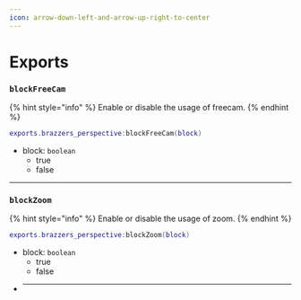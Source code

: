 ```yaml
---
icon: arrow-down-left-and-arrow-up-right-to-center
---
```


# Exports

### `blockFreeCam`

{% hint style="info" %}
Enable or disable the usage of freecam.
{% endhint %}

```lua
exports.brazzers_perspective:blockFreeCam(block)
```

* block: `boolean`
  * true
  * false

***

### `blockZoom`

{% hint style="info" %}
Enable or disable the usage of zoom.
{% endhint %}

```lua
exports.brazzers_perspective:blockZoom(block)
```

- block: `boolean`
  * true
  * false
- ***

